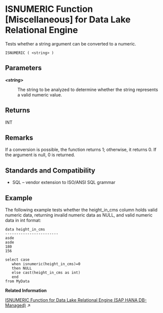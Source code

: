 <!-- loioa55af5d284f21015867a9c978b63f5c1 -->

# ISNUMERIC Function \[Miscellaneous\] for Data Lake Relational Engine

Tests whether a string argument can be converted to a numeric.



```
ISNUMERIC ( <string> )
```



<a name="loioa55af5d284f21015867a9c978b63f5c1__ISNUMERIC_parm1"/>

## Parameters


<dl>
<dt><b>

*<string\>*

</b></dt>
<dd>

The string to be analyzed to determine whether the string represents a valid numeric value.



</dd>
</dl>



<a name="loioa55af5d284f21015867a9c978b63f5c1__ISNUMERIC_returns1"/>

## Returns

INT



<a name="loioa55af5d284f21015867a9c978b63f5c1__ISNUMERIC_remarks1"/>

## Remarks

If a conversion is possible, the function returns 1; otherwise, it returns 0. If the argument is null, 0 is returned.



<a name="loioa55af5d284f21015867a9c978b63f5c1__ISNUMERIC_standards1"/>

## Standards and Compatibility

-   SQL – vendor extension to ISO/ANSI SQL grammar



<a name="loioa55af5d284f21015867a9c978b63f5c1__ISNUMERIC_example1"/>

## Example

The following example tests whether the height\_in\_cms column holds valid numeric data, returning invalid numeric data as NULL, and valid numeric data in int format:

```
data height_in_cms
------------------------
asde
asde
180
156
```

```
select case
   when isnumeric(height_in_cms)=0
   then NULL
   else cast(height_in_cms as int) 
   end
from MyData
```

**Related Information**  


[ISNUMERIC Function for Data Lake Relational Engine (SAP HANA DB-Managed)](https://help.sap.com/viewer/a898e08b84f21015969fa437e89860c8/2023_2_QRC/en-US/f82be4309ee34e0dab5a3148c3d56fc6.html "Tests whether a string argument can be converted to a numeric.") :arrow_upper_right:

